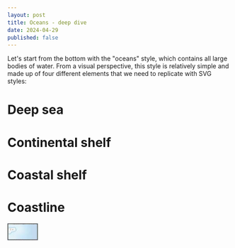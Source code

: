 ```yaml
---
layout: post
title: Oceans - deep dive
date: 2024-04-29
published: false
---
```


Let's start from the bottom with the "oceans" style, which contains all large bodies of water. From a visual perspective, this style is relatively simple and made up of four different elements that we need to replicate with SVG styles:

# Deep sea 

# Continental shelf

# Coastal shelf

# Coastline

<img src="https://raw.githubusercontent.com/jonovotny/vectorized-realms/gh-pages/images/legend/Oceans.PNG" />

